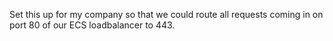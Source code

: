 Set this up for my company so that we could route all requests coming in on port 80
of our ECS loadbalancer to 443.